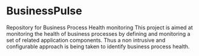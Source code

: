 # BusinessPulse
Repository for Business Process Health monitoring  This project is aimed at monitoring the health of business processes by defining and monitoring a set of related application components. Thus a non intrusive and configurable approach is being taken to identify business process health.
